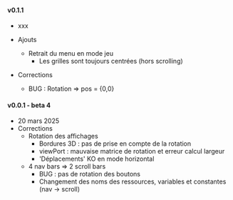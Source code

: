 #### v0.1.1
* xxx
* Ajouts
  * Retrait du menu en mode jeu
    * Les grilles sont toujours centrées (hors scrolling)

* Corrections
    * BUG : Rotation => pos = {0,0}

#### v0.0.1 - beta 4
* 20 mars 2025
* Corrections
  * Rotation des affichages
    * Bordures 3D : pas de prise en compte de la rotation
    * viewPort : mauvaise matrice de rotation et erreur calcul largeur
    * 'Déplacements' KO en mode horizontal
  * 4 nav bars => 2 scroll bars
    * BUG : pas de rotation des boutons
    * Changement des noms des ressources, variables et constantes (nav -> scroll)
